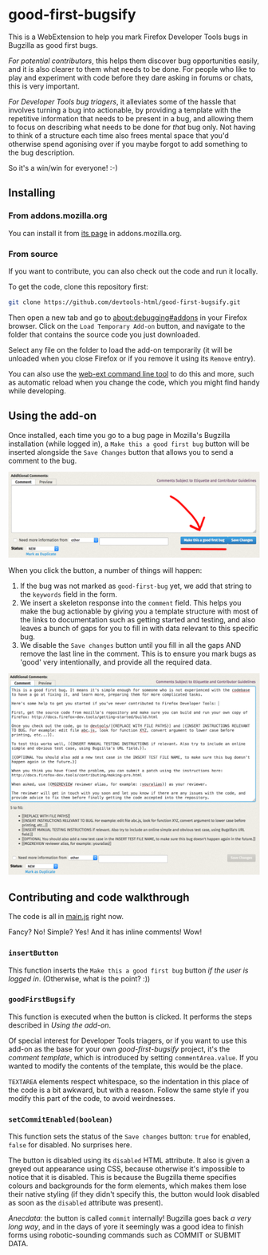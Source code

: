 # good-first-bugsify

This is a WebExtension to help you mark Firefox Developer Tools bugs in Bugzilla as good first bugs.

*For potential contributors*, this helps them discover bug opportunities easily, and it is also clearer to them what needs to be done. For people who like to play and experiment with code before they dare asking in forums or chats, this is very important.

*For Developer Tools bug triagers*, it alleviates some of the hassle that involves turning a bug into actionable, by providing a template with the repetitive information that needs to be present in a bug, and allowing them to focus on describing what needs to be done for _that_ bug only. Not having to think of a structure each time also frees mental space that you'd otherwise spend agonising over if you maybe forgot to add something to the bug description.

So it's a win/win for everyone! :-)

## Installing

### From addons.mozilla.org

You can install it from [its page](https://addons.mozilla.org/en-US/firefox/addon/good-first-bugsify/) in addons.mozilla.org.

### From source

If you want to contribute, you can also check out the code and run it locally.

To get the code, clone this repository first:

```bash
git clone https://github.com/devtools-html/good-first-bugsify.git
```

Then open a new tab and go to [about:debugging#addons](about:debugging#addons) in your Firefox browser. Click on the `Load Temporary Add-on` button, and navigate to the folder that contains the source code you just downloaded.

Select any file on the folder to load the add-on temporarily (it will be unloaded when you close Firefox or if you remove it using its `Remove` entry).

You can also use the [web-ext command line tool](https://developer.mozilla.org/en-US/Add-ons/WebExtensions/Getting_started_with_web-ext) to do this and more, such as automatic reload when you change the code, which you might find handy while developing.

## Using the add-on

Once installed, each time you go to a bug page in Mozilla's Bugzilla installation (while logged in), a `Make this a good first bug` button will be inserted alongside the `Save Changes` button that allows you to send a comment to the bug.

!["Good-first-bugsify" button inserted into BMO pages](./images/button.png)

When you click the button, a number of things will happen:

1. If the bug was not marked as `good-first-bug` yet, we add that string to the `keywords` field in the form.
2. We insert a skeleton response into the `comment` field. This helps you make the bug actionable by giving you a template structure with most of the links to documentation such as getting started and testing, and also leaves a bunch of gaps for you to fill in with data relevant to this specific bug.
3. We disable the `Save changes` button until you fill in all the gaps AND remove the last line in the comment. This is to ensure you mark bugs as 'good' very intentionally, and provide all the required data.

![A counter keeps track of the missing information. Send button disabled until everything has been filled](./images/comment.png)

## Contributing and code walkthrough

The code is all in [main.js](./main.js) right now.

Fancy? No! Simple? Yes! And it has inline comments! Wow!

### `insertButton`

This function inserts the `Make this a good first bug` button *if the user is logged in*. (Otherwise, what is the point? :))

### `goodFirstBugsify`

This function is executed when the button is clicked. It performs the steps described in *Using the add-on*.

Of special interest for Developer Tools triagers, or if you want to use this add-on as the base for your own _good-first-bugsify_ project, it's the *comment template*, which is introduced by setting `commentArea.value`. If you wanted to modify the contents of the template, this would be the place.

`TEXTAREA` elements respect whitespace, so the indentation in this place of the code is a bit awkward, but with a reason. Follow the same style if you modify this part of the code, to avoid weirdnesses.

### `setCommitEnabled(boolean)`

This function sets the status of the `Save changes` button: `true` for enabled, `false` for disabled. No surprises here.

The button is disabled using its `disabled` HTML attribute. It also is given a greyed out appearance using CSS, because otherwise it's impossible to notice that it is disabled. This is because the Bugzilla theme specifies colours and backgrounds for the form elements, which makes them lose their native styling (if they didn't specify this, the button would look disabled as soon as the `disabled` attribute was present).

_Anecdata:_ the button is called `commit` internally! Bugzilla goes back _a very long way_, and in the days of yore it seemingly was a good idea to finish forms using robotic-sounding commands such as COMMIT or SUBMIT DATA.
